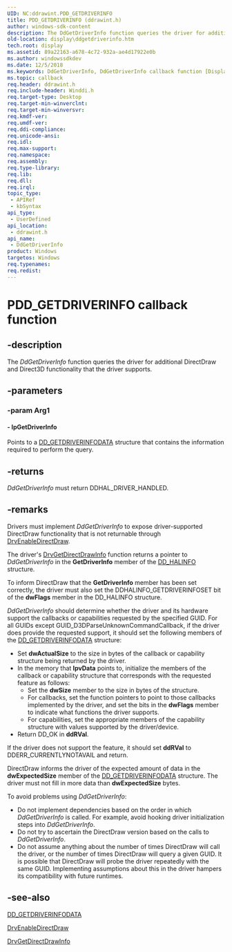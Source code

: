 ```yaml
---
UID: NC:ddrawint.PDD_GETDRIVERINFO
title: PDD_GETDRIVERINFO (ddrawint.h)
author: windows-sdk-content
description: The DdGetDriverInfo function queries the driver for additional DirectDraw and Direct3D functionality that the driver supports.
old-location: display\ddgetdriverinfo.htm
tech.root: display
ms.assetid: 89a22163-a678-4c72-932a-ae4d17922e0b
ms.author: windowssdkdev
ms.date: 12/5/2018
ms.keywords: DdGetDriverInfo, DdGetDriverInfo callback function [Display Devices], PDD_GETDRIVERINFO, PDD_GETDRIVERINFO callback, ddfncs_0b5e1f3a-ee8b-4e55-bdd9-d872f568f95d.xml, ddrawint/DdGetDriverInfo, display.ddgetdriverinfo
ms.topic: callback
req.header: ddrawint.h
req.include-header: Winddi.h
req.target-type: Desktop
req.target-min-winverclnt: 
req.target-min-winversvr: 
req.kmdf-ver: 
req.umdf-ver: 
req.ddi-compliance: 
req.unicode-ansi: 
req.idl: 
req.max-support: 
req.namespace: 
req.assembly: 
req.type-library: 
req.lib: 
req.dll: 
req.irql: 
topic_type:
 - APIRef
 - kbSyntax
api_type:
 - UserDefined
api_location:
 - ddrawint.h
api_name:
 - DdGetDriverInfo
product: Windows
targetos: Windows
req.typenames: 
req.redist: 
---
```


# PDD_GETDRIVERINFO callback function


## -description


The <i>DdGetDriverInfo</i> function queries the driver for additional DirectDraw and Direct3D functionality that the driver supports.


## -parameters




### -param Arg1








#### - lpGetDriverInfo

Points to a <a href="https://msdn.microsoft.com/15a4e80d-2186-4683-a05f-405ca75044e5">DD_GETDRIVERINFODATA</a> structure that contains the information required to perform the query.


## -returns



<i>DdGetDriverInfo</i> must return DDHAL_DRIVER_HANDLED.




## -remarks



Drivers must implement <i>DdGetDriverInfo</i> to expose driver-supported DirectDraw functionality that is not returnable through <a href="https://msdn.microsoft.com/eb7e8775-d0ff-42af-8266-5171902eac22">DrvEnableDirectDraw</a>.

The driver's <a href="https://msdn.microsoft.com/c6068572-bd73-4faa-b085-9608ebc450ea">DrvGetDirectDrawInfo</a> function returns a pointer to <i>DdGetDriverInfo</i> in the <b>GetDriverInfo</b> member of the <a href="https://msdn.microsoft.com/99ecd219-1e85-4904-867d-3efcb378bb11">DD_HALINFO</a> structure.

To inform DirectDraw that the <b>GetDriverInfo</b> member has been set correctly, the driver must also set the DDHALINFO_GETDRIVERINFOSET bit of the <b>dwFlags</b> member in the DD_HALINFO structure. 

<i>DdGetDriverInfo</i> should determine whether the driver and its hardware support the callbacks or capabilities requested by the specified GUID. For all GUIDs except GUID_D3DParseUnknownCommandCallback, if the driver does provide the requested support, it should set the following members of the <a href="https://msdn.microsoft.com/15a4e80d-2186-4683-a05f-405ca75044e5">DD_GETDRIVERINFODATA</a> structure:

<ul>
<li>
Set <b>dwActualSize</b> to the size in bytes of the callback or capability structure being returned by the driver.

</li>
<li>In the memory that <b>lpvData</b> points to, initialize the members of the callback or capability structure that corresponds with the requested feature as follows:<ul>
<li>Set the <b>dwSize</b> member to the size in bytes of the structure.</li>
<li>For callbacks, set the function pointers to point to those callbacks implemented by the driver, and set the bits in the <b>dwFlags</b> member to indicate what functions the driver supports.</li>
<li>For capabilities, set the appropriate members of the capability structure with values supported by the driver/device.</li>
</ul>
</li>
<li>
Return DD_OK in <b>ddRVal</b>.

</li>
</ul>
If the driver does not support the feature, it should set <b>ddRVal</b> to DDERR_CURRENTLYNOTAVAIL and return.

DirectDraw informs the driver of the expected amount of data in the <b>dwExpectedSize</b> member of the <a href="https://msdn.microsoft.com/15a4e80d-2186-4683-a05f-405ca75044e5">DD_GETDRIVERINFODATA</a> structure. The driver must not fill in more data than <b>dwExpectedSize</b> bytes.

To avoid problems using <i>DdGetDriverInfo</i>: 

<ul>
<li>
Do not implement dependencies based on the order in which <i>DdGetDriverInfo</i> is called. For example, avoid hooking driver initialization steps into <i>DdGetDriverInfo</i>. 

</li>
<li>
Do not try to ascertain the DirectDraw version based on the calls to <i>DdGetDriverInfo</i>. 

</li>
<li>
Do not assume anything about the number of times DirectDraw will call the driver, or the number of times DirectDraw will query a given GUID. It is possible that DirectDraw will probe the driver repeatedly with the same GUID. Implementing assumptions about this in the driver hampers its compatibility with future runtimes. 

</li>
</ul>



## -see-also




<a href="https://msdn.microsoft.com/15a4e80d-2186-4683-a05f-405ca75044e5">DD_GETDRIVERINFODATA</a>



<a href="https://msdn.microsoft.com/eb7e8775-d0ff-42af-8266-5171902eac22">DrvEnableDirectDraw</a>



<a href="https://msdn.microsoft.com/c6068572-bd73-4faa-b085-9608ebc450ea">DrvGetDirectDrawInfo</a>
 

 

